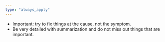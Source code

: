 ```yaml
---
type: "always_apply"
---
```


- Important: try to fix things at the cause, not the symptom.
- Be very detailed with summarization and do not miss out things that are important.